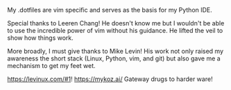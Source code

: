 My .dotfiles are vim specific and serves as the basis for my Python IDE.

Special thanks to Leeren Chang! He doesn't know me but I wouldn't be able
to use the incredible power of vim without his guidance. He lifted the 
veil to show how things work. 

More broadly, I must give thanks to Mike Levin! His work not only raised
my awareness the short stack (Linux, Python, vim, and git) but also gave
me a mechanism to get my feet wet. 

https://levinux.com/#1!
https://mykoz.ai/ 
Gateway drugs to harder ware!
